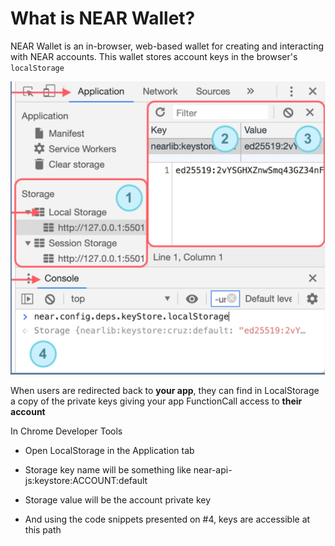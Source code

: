 # What is NEAR Wallet?

NEAR Wallet is an in-browser, web-based wallet for creating and interacting with NEAR accounts. This wallet stores account keys in the browser's `localStorage`

![figures](https://raw.githubusercontent.com/Kodluyoruz/taskforce/main/near-certified-developer-ncd/near-wallet/figures/figures.png)

When users are redirected back to **your app**, they can find in LocalStorage a copy of the private keys giving your app FunctionCall access to **their account**

In Chrome Developer Tools

- Open  LocalStorage in the Application tab

- Storage key  name will be something like near-api-js:keystore:ACCOUNT:default

- Storage value will be the account private key

- And using the code snippets presented on #4, keys are accessible at this path
